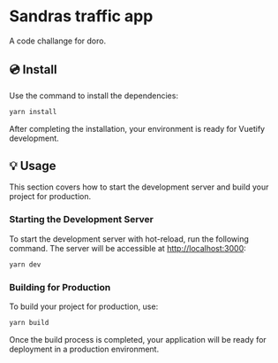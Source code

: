 # Sandras traffic app
A code challange for doro.


## 💿 Install

Use the command to install the dependencies:

```bash
yarn install
```

After completing the installation, your environment is ready for Vuetify development.

## 💡 Usage

This section covers how to start the development server and build your project for production.

### Starting the Development Server

To start the development server with hot-reload, run the following command. The server will be accessible at [http://localhost:3000](http://localhost:3000):

```bash
yarn dev
```

### Building for Production

To build your project for production, use:

```bash
yarn build
```
Once the build process is completed, your application will be ready for deployment in a production environment.
